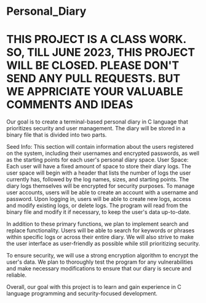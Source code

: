 # Personal_Diary

# THIS PROJECT IS A CLASS WORK. SO, TILL JUNE 2023, THIS PROJECT WILL BE CLOSED. PLEASE DON'T SEND ANY PULL REQUESTS. BUT WE APPRICIATE YOUR VALUABLE COMMENTS AND IDEAS

Our goal is to create a terminal-based personal diary in C language that prioritizes security and user management. The diary will be stored in a binary file that is divided into two parts.

Seed Info: This section will contain information about the users registered on the system, including their usernames and encrypted passwords, as well as the starting points for each user's personal diary space.
User Space: Each user will have a fixed amount of space to store their diary logs. The user space will begin with a header that lists the number of logs the user currently has, followed by the log names, sizes, and starting points. The diary logs themselves will be encrypted for security purposes.
To manage user accounts, users will be able to create an account with a username and password. Upon logging in, users will be able to create new logs, access and modify existing logs, or delete logs. The program will read from the binary file and modify it if necessary, to keep the user's data up-to-date.

In addition to these primary functions, we plan to implement search and replace functionality. Users will be able to search for keywords or phrases within specific logs or across their entire diary. We will also strive to make the user interface as user-friendly as possible while still prioritizing security.

To ensure security, we will use a strong encryption algorithm to encrypt the user's data. We plan to thoroughly test the program for any vulnerabilities and make necessary modifications to ensure that our diary is secure and reliable.

Overall, our goal with this project is to learn and gain experience in C language programming and security-focused development.


